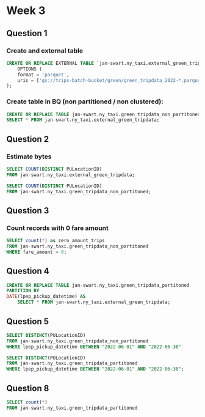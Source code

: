 # Week 3

## Question 1

### Create and external table
```SQL
CREATE OR REPLACE EXTERNAL TABLE `jan-swart.ny_taxi.external_green_tripdata`
    OPTIONS (
    format = 'parquet',
    uris = ['gs://trips-batch-bucket/green/green_tripdata_2022-*.parquet']
);
```

### Create table in BQ (non partitioned / non clustered):
```SQL
CREATE OR REPLACE TABLE jan-swart.ny_taxi.green_tripdata_non_partitoned AS
SELECT * FROM jan-swart.ny_taxi.external_green_tripdata;
```


## Question 2

### Estimate bytes

```SQL
SELECT COUNT(DISTINCT PULocationID)
FROM jan-swart.ny_taxi.external_green_tripdata;
```

```SQL
SELECT COUNT(DISTINCT PULocationID)
FROM jan-swart.ny_taxi.green_tripdata_non_partitoned;

```

## Question 3

### Count records with 0 fare amount

```SQL
SELECT count(*) as zero_amount_trips
FROM jan-swart.ny_taxi.green_tripdata_non_partitoned
WHERE fare_amount = 0;
```

## Question 4

```SQL
CREATE OR REPLACE TABLE jan-swart.ny_taxi.green_tripdata_partitoned
PARTITION BY
DATE(lpep_pickup_datetime) AS
    SELECT * FROM jan-swart.ny_taxi.external_green_tripdata;
```

## Question 5

```SQL
SELECT DISTINCT(PULocationID)
FROM jan-swart.ny_taxi.green_tripdata_non_partitoned
WHERE lpep_pickup_datetime BETWEEN "2022-06-01" AND "2022-06-30"
```

```SQL
SELECT DISTINCT(PULocationID)
FROM jan-swart.ny_taxi.green_tripdata_partitoned
WHERE lpep_pickup_datetime BETWEEN "2022-06-01" AND "2022-06-30";
```

## Question 8

```SQL
SELECT count(*)
FROM jan-swart.ny_taxi.green_tripdata_partitoned
```
